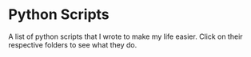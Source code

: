 # Python Scripts
A list of python scripts that I wrote to make my life easier. Click on their respective folders to see what they do.

